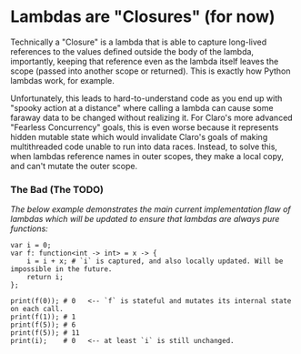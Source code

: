 # Lambdas are "Closures" (for now)

Technically a "Closure" is a lambda that is able to capture long-lived references to the values defined outside the body
of the lambda, importantly, keeping that reference even as the lambda itself leaves the scope (passed into another scope
or returned). This is exactly how Python lambdas work, for example.

Unfortunately, this leads to hard-to-understand code as you end up with "spooky action at a distance" where calling a
lambda can cause some faraway data to be changed without realizing it. For Claro's more advanced "Fearless Concurrency"
goals, this is even worse because it represents hidden mutable state which would invalidate Claro's goals of making
multithreaded code unable to run into data races. Instead, to solve this, when lambdas reference names in outer scopes,
they make a local copy, and can't mutate the outer scope.

### The Bad (The TODO)

*The below example demonstrates the main current implementation flaw of lambdas which will be updated to ensure that
lambdas are always pure functions:*

```
var i = 0;
var f: function<int -> int> = x -> {
    i = i + x; # `i` is captured, and also locally updated. Will be impossible in the future. 
    return i;
};

print(f(0)); # 0   <-- `f` is stateful and mutates its internal state on each call.
print(f(1)); # 1
print(f(5)); # 6
print(f(5)); # 11  
print(i);    # 0   <-- at least `i` is still unchanged.
```